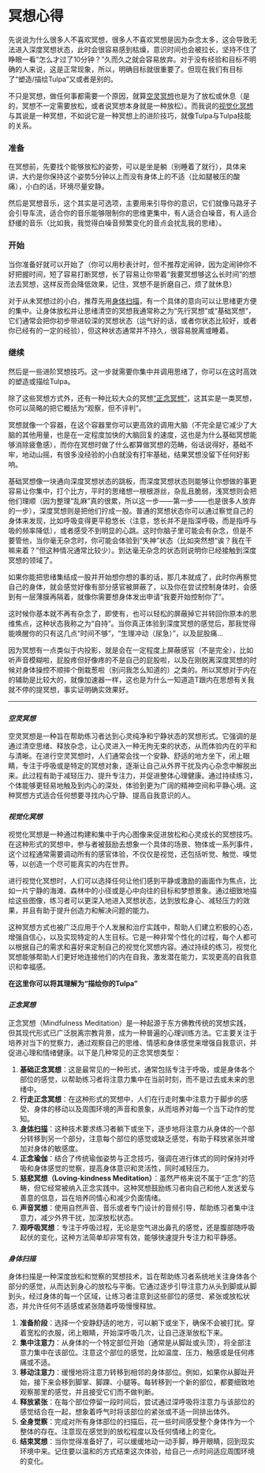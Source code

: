 # 冥想心得

先说说为什么很多人不喜欢冥想，很多人不喜欢冥想是因为杂念太多，这会导致无法进入深度冥想状态，此时会很容易感到枯燥，意识时间也会被拉长，坚持不住了睁眼一看“怎么才过了10分钟？”久而久之就会容易放弃。对于没有经验和目标不明确的人来说，这是正常现象，所以，明确目标就很重要了。但现在我们有目标了“塑造/描绘Tulpa”又或者是别的。

不只是冥想，做任何事都需要一个原因，就算[空灵冥想](#空灵冥想)也是为了放松或休息（是的，冥想不一定需要放松，或者说冥想本身就是一种放松）。而我说的[视觉化冥想](#视觉化冥想)与其说是一种冥想，不如说它是一种冥想上的进阶技巧，就像Tulpa与Tulpa技能的关系。

### 准备

在冥想前，先要找个能够放松的姿势，可以是坐是躺（别睡着了就行），具体来讲，大约是你保持这个姿势5分钟以上而没有身体上的不适（比如腿被压的酸痛），小白的话，环境尽量安静。

然后是冥想音乐，这个其实是可选项，主要用来引导你的意识，它们就像马路牙子会引导车流，适合你的音乐能够限制你的思维更集中，有人适合白噪音，有人适合舒缓的音乐（比如我，我觉得白噪音频繁变化的音点会扰乱我的思绪）。

### 开始

当你准备好就可以开始了（你可以用秒表计时，但不推荐定闹钟，因为定闹钟你不好把握时间，短了容易打断冥想，长了容易让你带着“我要冥想够这么长时间”的想法去冥想，这样反而会降低效果，记住，冥想不是折磨自己，烦了就休息）

对于从未冥想过的小白，推荐先用[身体扫描](#身体扫描)，有一个具体的意向可以让思绪更方便的集中。让身体放松并让思绪清空的冥想我通常称之为“先行冥想”或“基础冥想”，它们通常会把你初步带进较深的冥想状态（运气好的话，或者你状态比较好，或者你已经有的一定的经验），但这种状态通常并不持久，很容易脱离或睡着。

### 继续

然后是一些进阶冥想技巧。这一步就需要你集中并调用思绪了，你可以在这时高效的塑造或描绘Tulpa。

除了这些冥想方式外，还有一种比较大众的冥想[“正念冥想”](#正念冥想)，这其实是一类冥想，你可以简略的把它概括为“观察，但不评判”。

冥想就像一个容器，在这个容器里你可以更高效的调用大脑（不完全是它减少了大脑的其他用量，也是在一定程度加快的大脑回复的速度，这也是为什么基础冥想能够消除疲惫感），而你在冥想时做了什么都算做冥想的范畴，俗话说得好，基础不牢，地动山摇，有很多没经验的小白就没有打牢基础，结果冥想没留下任何好影响。

基础冥想像一块通向深度冥想状态的跳板，而深度冥想状态则能够让你想做的事更容易让你集中，打个比方，平时的思绪想一根根游丝，杂乱且脆弱，浅冥想则会把他们理顺（因为整理“乱麻”真的很累，所以这一步——第一步——也是很多人放弃的一步），深度冥想则是把他们拧成一股。普通的冥想状态你可以通过察觉自己的身体来发现，比如呼吸变得更平稳悠长（注意，悠长并不是指深呼吸，而是指呼与吸的频率降低），或者感受不到明显的心跳。这时你脑子里可能会有杂念，但是不要管他，当你毫无杂念时，你可能会体验到“失神”状态（比如突然想“诶？我在干嘛来着？”但这种情况通常比较少）。到达毫无杂念的状态则说明你已经接触到深度冥想的领域了。

如果你能把思绪集结成一股并开始想你想的事的话，那几本就成了，此时你再察觉自己的身体，就会感觉好像有部分感官被屏蔽了，以及你在尝试控制身体时，会感到有一层薄膜再隔着，就像你需要想身体发出申请“我要开始控制你了”。

这时候你基本就不再有杂念了，即使有，也可以轻松的屏蔽掉它并转回你原本的思维焦点，这种状态我称之为“自持”。当你真正体验到深度冥想的感觉后，那我觉得能唤醒你的只有这几点“时间不够”，“生理冲动（尿急）”，以及屁股痛...

因为冥想有一点类似于内投影，就是会在一定程度上屏蔽感官（不是完全），比如听声音模糊啦，屁股疼但好像疼的不是自己的屁股啦，以及在刚脱离深度冥想的时候对身体操控不顺摔个倒栽葱啦（别问我怎么知道的）之类的。所以冥想对于内在的辅助是比较大的，就像加速器一样，这也是为什么一知道造T跟内在思想有关我就不停的提冥想，事实证明确实效果好。

---

### *`空灵冥想`*


空灵冥想是一种旨在帮助练习者达到心灵纯净和宁静状态的冥想形式。它强调的是通过清空思绪、释放杂念，让心灵进入一种无拘无束的状态，从而体验内在的平和与清晰。在进行空灵冥想时，人们通常会找一个安静、舒适的地方坐下，闭上眼睛，专注于呼吸或是特定的冥想对象，逐渐让自己从外界干扰及内心杂念中解脱出来。此过程有助于减轻压力、提升专注力，并促进整体心理健康。通过持续练习，个体能够更轻易地触及到内心的深处，体验到更为广阔的精神空间和平静心境。这种冥想方式适合任何想要寻找内心宁静、提高自我意识的人。

### *`视觉化冥想`*

视觉化冥想是一种通过构建和集中于内心图像来促进放松和心灵成长的冥想技巧。在这种形式的冥想中，参与者被鼓励去想象一个具体的场景、物体或一系列事件，这个过程通常需要调动所有的感官体验，不仅仅是视觉，还包括听觉、触觉、嗅觉等，以创造一个尽可能真实的内在世界。

进行视觉化冥想时，人们可以选择任何让他们感到平静或激励的画面作为焦点，比如一片宁静的海滩、森林中的小径或是心中向往的目标和梦想景象。通过细致地描绘这些图像，练习者可以更深入地进入冥想状态，达到放松身心、减轻压力的效果，并且有助于提升创造力和解决问题的能力。

这种冥想方式也被广泛应用于个人发展和治疗实践中，帮助人们建立积极的心态，增强自信心，以及实现特定的人生目标。它是一种非常个性化的过程，每个人都可以根据自己的需求和喜好来定制自己的视觉化冥想内容。通过持续的练习，视觉化冥想能够帮助人们更好地连接他们的内在自我，激发潜在能力，实现更高的自我意识和幸福感。

**在这里你可以将其理解为“描绘你的Tulpa”**

### *`正念冥想`*

正念冥想（Mindfulness Meditation）是一种起源于东方佛教传统的冥想实践，但其现代形式已广泛脱离宗教背景，成为一种普遍的心理训练方法。它主要关注于培养对当下的觉察力，通过观察自己的思维、情感和身体感觉来增强自我意识，并促进心理和情绪健康。以下是几种常见的正念冥想类型：

1. **基础正念冥想**：这是最常见的一种形式，通常包括专注于呼吸，或是身体各个部位的感觉，以帮助练习者将注意力集中在当前时刻，而不是过去或未来的思绪中。
2. **行走正念冥想**：在这种形式的冥想中，人们在行走时集中注意力于脚步的感受、身体的移动以及周围环境的声音和景象，从而培养对每一个当下动作的觉知。
3. **[身体扫描](#身体扫描)**：这种技术要求练习者躺下或坐下，逐步地将注意力从身体的一个部分转移到另一个部分，注意每个部位的感觉或缺乏感觉，有助于释放紧张并增加对身体的敏感度。
4. **正念瑜伽**：结合了传统瑜伽姿势与正念技巧，强调在进行体式的同时保持对呼吸和身体感觉的觉察，提高身体意识和灵活性，同时减轻压力。
5. **慈悲冥想（Loving-kindness Meditation）**：虽然严格来说不属于“正念”的范畴，但它经常被纳入正念实践中。这种冥想鼓励练习者向自己和他人发送爱与善意的信息，旨在培养同情心和减少负面情绪。
6. **声音冥想**：使用自然声音、音乐或者专门设计的音频引导，帮助练习者集中注意力，减少外界干扰，加深放松状态。
7. **观呼吸冥想**：专注于呼吸过程，无论是空气进出鼻孔的感觉，还是腹部随呼吸起伏的变化，这种方法简单却非常有效，能够快速提升专注力和平静感。

### *`身体扫描`*

身体扫描是一种深度放松和觉察的冥想技术，旨在帮助练习者系统地关注身体各个部分的感觉，从而达到身心的放松与平衡。它通过逐步引导注意力从头到脚或从脚到头，经过身体的每一个区域，让练习者注意到这些部位的感觉、紧张或放松状态，并允许任何不适感或紧张随着呼吸慢慢释放。

1. **准备阶段**：选择一个安静舒适的地方，可以躺下或坐下，确保不会被打扰。穿着宽松的衣服，闭上眼睛，开始深呼吸几次，让自己逐渐放松下来。
2. **集中注意力**：从身体的一个特定部位开始（通常是从脚趾或头顶），将全部注意力集中在该部位。注意这个部位的感觉，比如温度、压力、触感或是任何疼痛或不适。
3. **移动注意力**：缓慢地将注意力转移到相邻的身体部位。例如，如果你从脚趾开始，接下来会移到脚掌、脚踝、小腿等。每转移到一个新的部位，都要细致地观察那里的感觉，并且接受它们而不做判断。
4. **释放紧张**：在每个部位停留一段时间后，尝试通过深呼吸将注意力与该部位的感觉结合在一起，想象着呼气时将该部位的紧张或不适一同排出体外。
5. **全身觉察**：完成对所有身体部位的扫描后，花一些时间感受整个身体作为一个整体的存在。注意现在感觉到的放松程度以及任何情绪上的变化。
6. **结束冥想**：当你觉得准备好了，可以缓缓地动一动手脚，睁开眼睛，回到现实环境中来。记住要以温和的方式结束这次体验，给自己一点时间适应周围环境的变化。


